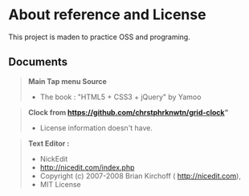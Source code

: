 About reference and License
===========================
This project is maden to practice OSS and programing.

Documents
---------

> **Main Tap menu Source**
> - The book : "HTML5 + CSS3 + jQuery" by Yamoo

> **Clock from https://github.com/chrstphrknwtn/grid-clock"**
> - License information doesn't have.

> **Text Editor :**
> - NickEdit
> - <a href='http://nicedit.com/index.php'>http://nicedit.com/index.php</a>
> - Copyright (c) 2007-2008 Brian Kirchoff ( <a href='http://nicedit.com'>http://nicedit.com</a>),
> - MIT License
